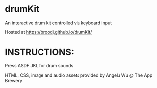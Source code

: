 # drumKit
An interactive drum kit controlled via keyboard input

Hosted at https://broodj.github.io/drumKit/

# INSTRUCTIONS:
Press ASDF JKL for drum sounds

HTML, CSS, image and audio assets provided by Angelu Wu @ The App Brewery
